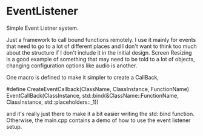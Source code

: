 # EventListener
Simple Event Listner system.

Just a framework to call bound functions remotely. I use it mainly for events that need to go to a lot of different places and I don't want to think too much about the structure if I don't include it in the initial design. Screen Resizing is a good example of something that may need to be told to a lot of objects, changing configuration options like audio is another.

One macro is defined to make it simpler to create a CallBack, 

#define CreateEventCallback(ClassName, ClassInstance, FunctionName) EventCallBack(ClassInstance, std::bind(&ClassName::FunctionName, ClassInstance, std::placeholders::_1))

and it's really just there to make it a bit easier writing the std::bind function. Otherwise, the main.cpp contains a demo of how to use the event listener setup.
